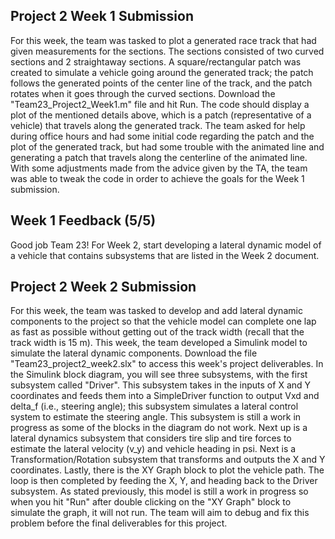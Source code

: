 ## Project 2 Week 1 Submission

For this week, the team was tasked to plot a generated race track that had given measurements for the sections. The sections consisted of two curved sections and 2 straightaway sections. A square/rectangular patch was created to simulate a vehicle going around the generated track; the patch follows the generated points of the center line of the track, and the patch rotates when it goes through the curved sections. Download the "Team23_Project2_Week1.m" file and hit Run. The code should display a plot of the mentioned details above, which is a patch (representative of a vehicle) that travels along the generated track. The team asked for help during office hours and had some initial code regarding the patch and the plot of the generated track, but had some trouble with the animated line and generating a patch that travels along the centerline of the animated line. With some adjustments made from the advice given by the TA, the team was able to tweak the code in order to achieve the goals for the Week 1 submission.

## Week 1 Feedback (5/5)
Good job Team 23! For Week 2, start developing a lateral dynamic model of a vehicle that contains subsystems that are listed in the Week 2 document.

## Project 2 Week 2 Submission

For this week, the team was tasked to develop and add lateral dynamic components to the project so that the vehicle model can complete one lap as fast as possible without getting out of the track width (recall that the track width is 15 m). This week, the team developed a Simulink model to simulate the lateral dynamic components. Download the file "Team23_project2_week2.slx" to access this week's project deliverables. In the Simulink block diagram, you will see three subsystems, with the first subsystem called "Driver". This subsystem takes in the inputs of X and Y coordinates and feeds them into a SimpleDriver function to output Vxd and delta_f (i.e., steering angle); this subsystem simulates a lateral control system to estimate the steering angle. This subsystem is still a work in progress as some of the blocks in the diagram do not work. Next up is a lateral dynamics subsystem that considers tire slip and tire forces to estimate the lateral velocity (v_y) and vehicle heading in psi. Next is a Transformation/Rotation subsystem that transforms and outputs the X and Y coordinates. Lastly, there is the XY Graph block to plot the vehicle path. The loop is then completed by feeding the X, Y, and heading back to the Driver subsystem. As stated previously, this model is still a work in progress so when you hit "Run" after double clicking on the "XY Graph" block to simulate the graph, it will not run. The team will aim to debug and fix this problem before the final deliverables for this project.
